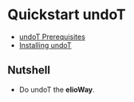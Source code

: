 # Quickstart undoT

- [undoT Prerequisites](/ribs/undoT/prerequisites.html)
- [Installing undoT](/ribs/undoT/installing.html)

## Nutshell

- Do undoT the **elioWay**.
